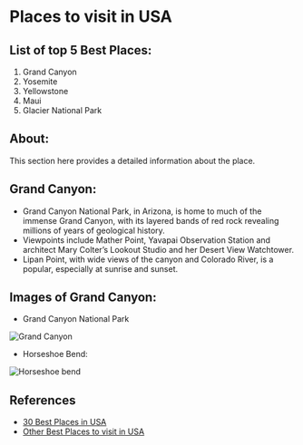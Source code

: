# Places to visit in USA

## List of top 5 Best Places:
1. Grand Canyon
1. Yosemite
1. Yellowstone
1. Maui
1. Glacier National Park

## About:
This section here provides a detailed information about the place.
## Grand Canyon:
- Grand Canyon National Park, in Arizona, is home to much of the immense Grand Canyon, with its layered bands of red rock revealing    millions of years of geological history.
- Viewpoints include Mather Point, Yavapai Observation Station and architect Mary Colter’s Lookout Studio and her Desert View Watchtower.
- Lipan Point, with wide views of the canyon and Colorado River, is a popular, especially at sunrise and sunset.


## Images of Grand Canyon:
- Grand Canyon National Park

 ![Grand Canyon](https://ewscripps.brightspotcdn.com/dims4/default/5a64170/2147483647/strip/true/crop/3000x1688+0+172/resize/1280x720!/quality/90/?url=https%3A%2F%2Fewscripps.brightspotcdn.com%2F0b%2F77%2F2d7dc37a4c59ba8a3f9e2709d4e9%2Fgrand-canyon-deaths-shutterstock-via-cnn-040519.JPG)

- Horseshoe Bend:

 ![Horseshoe bend](https://upload.wikimedia.org/wikipedia/commons/a/a1/Horseshoe_Bend_HDR.jpg)

## References
- [30 Best Places in USA](https://travel.usnews.com/rankings/best-usa-vacations/ "Click here to visit the web page")
- [Other Best Places to visit in USA](https://www.bestproducts.com/fun-things-to-do/g2483/best-places-to-experience-and-visit-in-the-usa/ "Click here for more places")

